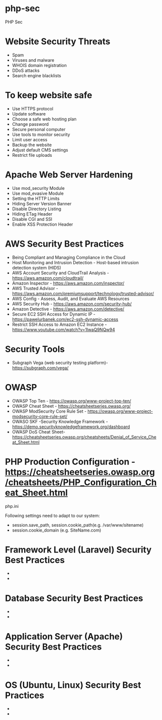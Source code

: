 # php-sec

PHP Sec


# Website Security Threats
- Spam
- Viruses and malware
- WHOIS domain registration
- DDoS attacks
- Search engine blacklists


# To keep website safe
- Use HTTPS protocol
- Update software
- Choose a safe web hosting plan
- Change password
- Secure personal computer
- Use tools to monitor security
- Limit user access
- Backup the website
- Adjust default CMS settings
- Restrict file uploads


# Apache Web Server Hardening
- Use mod_security Module
- Use mod_evasive Module
- Setting the HTTP Limits
- Hiding Server Version Banner
- Disable Directory Listing
- Hiding ETag Header
- Disable CGI and SSI
- Enable XSS Protection Header


# AWS Security Best Practices
- Being Compliant and Managing Compliance in the Cloud
- Host Monitoring and Intrusion Detection -  Host-based intrusion detection system (HIDS)
- AWS Account Security and CloudTrail Analysis - https://aws.amazon.com/cloudtrail/
- Amazon Inspector - https://aws.amazon.com/inspector/
- AWS Trusted Advisor - https://aws.amazon.com/premiumsupport/technology/trusted-advisor/
- AWS Config - Assess, Audit, and Evaluate AWS Resources
- AWS Security Hub - https://aws.amazon.com/security-hub/
- Amazon Detective - https://aws.amazon.com/detective/
- Secure EC2 SSH Access for Dynamic IP - https://pawelurbanek.com/ec2-ssh-dynamic-access
- Restrict SSH Access to Amazon EC2 Instance - https://www.youtube.com/watch?v=1lwaQ9NQw94


# Security Tools
- Subgraph Vega (web security testing platform)- https://subgraph.com/vega/


# OWASP
- OWASP Top Ten     - https://owasp.org/www-project-top-ten/
- OWASP Cheat Sheet - https://cheatsheetseries.owasp.org/
- OWASP ModSecurity Core Rule Set - https://owasp.org/www-project-modsecurity-core-rule-set/
- OWASO SKF -Security Knowledge Framework - https://demo.securityknowledgeframework.org/dashboard
- OWASP DoS Cheat Sheet- https://cheatsheetseries.owasp.org/cheatsheets/Denial_of_Service_Cheat_Sheet.html


# PHP Production Configuration - https://cheatsheetseries.owasp.org/cheatsheets/PHP_Configuration_Cheat_Sheet.html

php.ini

Following settings need to adapt to our system:

- session.save_path, session.cookie_path(e.g. /var/www/sitename)
- session.cookie_domain (e.g. SiteName.com)


# Framework Level (Laravel) Security Best Practices
- 
-

# Database Security Best Practices
- 
-

# Application Server (Apache) Security Best Practices
- 
-

# OS (Ubuntu, Linux) Security Best Practices
- 
-

